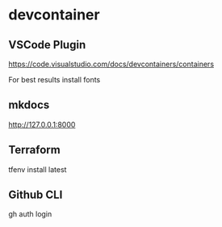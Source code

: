 # devcontainer

## VSCode Plugin

https://code.visualstudio.com/docs/devcontainers/containers

For best results install fonts

## mkdocs

http://127.0.0.1:8000

## Terraform

tfenv install latest

## Github CLI

gh auth login

